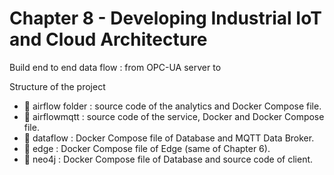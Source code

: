 # Chapter 8 - Developing Industrial IoT and Cloud Architecture
Build end to end data flow : from OPC-UA server to 

Structure of the project
* 📁 airflow folder : source code of the analytics and Docker Compose file.
* 📁 airflowmqtt : source code of the service, Docker and Docker Compose file.
* 📁 dataflow : Docker Compose file of Database and MQTT Data Broker.
* 📁 edge : Docker Compose file of Edge (same of Chapter 6).
* 📁 neo4j : Docker Compose file of Database and source code of client.
